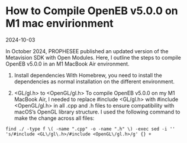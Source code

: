 # How to Compile OpenEB v5.0.0 on M1 mac envirionment
2024-10-03

In October 2024, PROPHESEE published an updated version of the Metavision SDK with Open Modules. Here, I outline the steps to compile OpenEB v5.0.0 in an M1 MacBook Air environment.

1. Install dependencies
With Homebrew, you need to install the dependencies as normal installation on the different environment.

2. <GL/gl.h> to <OpenGL/gl.h>
To compile OpenEB v5.0.0 on my M1 MacBook Air, I needed to replace #include <GL/gl.h> with #include <OpenGL/gl.h> in all .cpp and .h files to ensure compatibility with macOS’s OpenGL library structure. I used the following command to make the change across all files:
```
find ./ -type f \( -name ".cpp" -o -name ".h" \) -exec sed -i '' 's/#include <GL\/gl\.h>/#include <OpenGL\/gl.h>/g' {} +
```